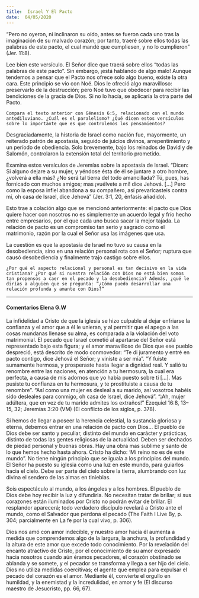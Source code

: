 ```yaml
---
title:  Israel Y El Pacto
date:  04/05/2020
---
```


“Pero no oyeron, ni inclinaron su oído, antes se fueron cada uno tras la imaginación de su malvado corazón; por tanto, traeré sobre ellos todas las palabras de este pacto, el cual mandé que cumpliesen, y no lo cumplieron” (Jer. 11:8).

Lee bien este versículo. El Señor dice que traerá sobre ellos “todas las palabras de este pacto”. Sin embargo, ¡está hablando de algo malo! Aunque tendemos a pensar que el Pacto nos ofrece solo algo bueno, existe la otra cara. Este principio se vio con Noé. Dios le ofreció algo maravilloso: preservarlo de la destrucción; pero Noé tuvo que obedecer para recibir las bendiciones de la gracia de Dios. Si no lo hacía, se aplicaría la otra parte del Pacto.

`Compara el texto anterior con Génesis 6:5, relacionado con el mundo antediluviano. ¿Cuál es el paralelismo? ¿Qué dicen estos versículos sobre lo importante que es que controlemos los pensamientos?`

Desgraciadamente, la historia de Israel como nación fue, mayormente, un reiterado patrón de apostasía, seguido de juicios divinos, arrepentimiento y un período de obediencia. Solo brevemente, bajo los reinados de David y de Salomón, controlaron la extensión total del territorio prometido.

Examina estos versículos de Jeremías sobre la apostasía de Israel. “Dicen: Si alguno dejare a su mujer, y yéndose ésta de él se juntare a otro hombre, ¿volverá a ella más? ¿No será tal tierra del todo amancillada? Tú, pues, has fornicado con muchos amigos; mas ¡vuélvete a mí! dice Jehová. [...] Pero como la esposa infiel abandona a su compañero, así prevaricasteis contra mí, oh casa de Israel, dice Jehová” (Jer. 3:1, 20, énfasis añadido).

Esto trae a colación algo que se mencionó anteriormente: el pacto que Dios quiere hacer con nosotros no es simplemente un acuerdo legal y frío hecho entre empresarios, por el que cada uno busca sacar la mejor tajada. La relación de pacto es un compromiso tan serio y sagrado como el matrimonio, razón por la cual el Señor usa las imágenes que usa.

La cuestión es que la apostasía de Israel no tuvo su causa en la desobediencia, sino en una relación personal rota con el Señor; ruptura que causó desobediencia y finalmente trajo castigo sobre ellos.

`¿Por qué el aspecto relacional y personal es tan decisivo en la vida cristiana? ¿Por qué si nuestra relación con Dios no está bien somos tan propensos a caer en el pecado y la desobediencia? Además, ¿qué le dirías a alguien que se pregunta: “¿Cómo puedo desarrollar una relación profunda y amante con Dios?”`

---

#### Comentarios Elena G.W

La infidelidad a Cristo de que la iglesia se hizo culpable al dejar enfriarse la confianza y el amor que a él le unieran, y al permitir que el apego a las cosas mundanas llenase su alma, es comparada a la violación del voto matrimonial. El pecado que Israel cometió al apartarse del Señor está representado bajo esta figura; y el amor maravilloso de Dios que ese pueblo despreció, está descrito de modo conmovedor: “Te di juramento y entré en pacto contigo, dice Jehová el Señor; y viniste a ser mía”. “Y fuiste sumamente hermosa, y prosperaste hasta llegar a dignidad real. Y salió tu renombre entre las naciones, en atención a tu hermosura, la cual era perfecta, a causa de mis adornos que yo había puesto sobre ti […]. Mas pusiste tu confianza en tu hermosura, y te prostituiste a causa de tu renombre”. “Así como una mujer es desleal a su marido, así vosotros habéis sido desleales para conmigo, oh casa de Israel, dice Jehová”. “¡Ah, mujer adúltera, que en vez de tu marido admites los extraños!” Ezequiel 16:8, 13–15, 32; Jeremías 3:20 (VM) (El conflicto de los siglos, p. 378).

Si hemos de llegar a poseer la herencia celestial, la sustancia gloriosa y eterna, debemos entrar en una relación de pacto con Dios… El pueblo de Dios debe ser santo y peculiar, distinto del mundo en carácter y prácticas, distinto de todas las gentes religiosas de la actualidad. Deben ser dechados de piedad personal y buenas obras. Hay una obra mas sublime y santo de lo que hemos hecho hasta ahora. Cristo ha dicho: ‘Mi reino no es de este mundo”. No tiene ningún principio que se iguala a los principios del mundo. El Señor ha puesto su iglesia como una luz en este mundo, para guiarlos hacia el cielo. Debe ser parte del cielo sobre la tierra, alumbrando con luz divina el sendero de las almas en tinieblas.

Sois espectáculo al mundo, a los ángeles y a los hombres. El pueblo de Dios debe hoy recibir la luz y difundirla. No necesitan tratar de brillar; si sus corazones están iluminados por Cristo no podrán evitar de brillar. El resplandor aparecerá; todo verdadero discípulo revelará a Cristo ante el mundo, como el Salvador que perdona el pecado (The Faith I Live By, p. 304; parcialmente en La fe por la cual vivo, p. 306).

Dios nos amó con amor indecible, y nuestro amor hacia él aumenta a medida que comprendemos algo de la largura, la anchura, la profundidad y la altura de este amor que excede todo conocimiento. Por la revelación del encanto atractivo de Cristo, por el conocimiento de su amor expresado hacia nosotros cuando aún éramos pecadores, el corazón obstinado se ablanda y se somete, y el pecador se transforma y llega a ser hijo del cielo. Dios no utiliza medidas coercitivas; el agente que emplea para expulsar el pecado del corazón es el amor. Mediante él, convierte el orgullo en humildad, y la enemistad y la incredulidad, en amor y fe (El discurso maestro de Jesucristo, pp. 66, 67).